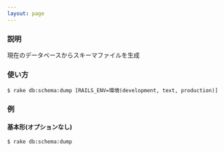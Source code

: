 ```yaml
---
layout: page
---
```

### 説明
現在のデータベースからスキーマファイルを生成

### 使い方
    $ rake db:schema:dump [RAILS_ENV=環境(development, text, production)]

### 例
#### 基本形(オプションなし)
    $ rake db:schema:dump